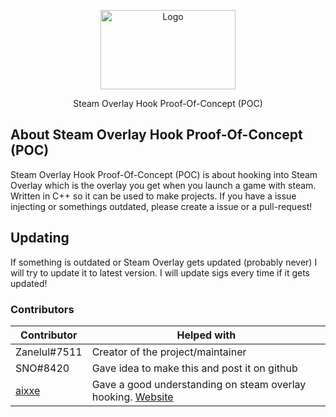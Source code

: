 <p align="center">
	<img align="center" src="https://upload.wikimedia.org/wikipedia/commons/8/83/Steam_icon_logo.svg" alt="Logo" width="216" height="127">
</p>
<p align="center">Steam Overlay Hook Proof-Of-Concept (POC)</p>

## About Steam Overlay Hook Proof-Of-Concept (POC)
Steam Overlay Hook Proof-Of-Concept (POC) is about hooking into Steam Overlay which is the overlay you get when you launch a game with steam.
Written in C++ so it can be used to make projects. If you have a issue injecting or somethings outdated, please create a issue or a pull-request!

## Updating
If something is outdated or Steam Overlay gets updated (probably never) I will try to update it to latest version.
I will update sigs every time if it gets updated!

### Contributors

| Contributor | Helped with |
| ----------- | ----------- |
| Zanelul#7511  | Creator of the project/maintainer |
| SNO#8420 | Gave idea to make this and post it on github |
| [aixxe](https://github.com/aixxe) | Gave a good understanding on steam overlay hooking. [Website](https://aixxe.net/2017/09/steam-overlay-rendering) |
